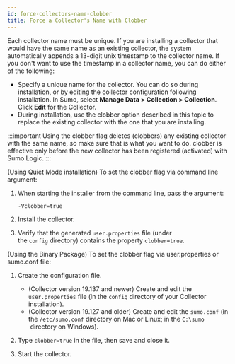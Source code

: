 ```yaml
---
id: force-collectors-name-clobber
title: Force a Collector's Name with Clobber
---
```



Each collector name must be unique. If you are installing a collector that would have the same name as an existing collector, the system automatically appends a 13-digit unix timestamp to the collector name. If you don't want to use the timestamp in a collector name, you can do either of the following:

 * Specify a unique name for the collector. You can do so during installation, or by editing the collector configuration following installation. In Sumo, select **Manage Data \> Collection \> Collection**. Click **Edit** for the Collector.
 * During installation, use the clobber option described in this topic to replace the existing collector with the one that you are installing. 

:::important
Using the clobber flag deletes (clobbers) any existing collector with the same name, so make sure that is what you want to do. clobber is effective only before the new collector has been registered (activated) with Sumo Logic.
:::

(Using Quiet Mode installation) To set the clobber flag via command line argument:

1. When starting the installer from the command line, pass the argument:

    ```
    -Vclobber=true
    ```

1. Install the collector.
1. Verify that the generated `user.properties` file (under the `config` directory) contains the property `clobber=true`.

(Using the Binary Package) To set the clobber flag via user.properties or sumo.conf file:

1. Create the configuration file.

   * (Collector version 19.137 and newer) Create and edit the `user.properties` file (in the `config` directory of your Collector installation).
   * (Collector version 19.127 and older) Create and edit the `sumo.conf` (in the `/etc/sumo.conf` directory on Mac or Linux; in the `C:\sumo ` directory on Windows).

1. Type `clobber=true` in the file, then save and close it.
1. Start the collector.
